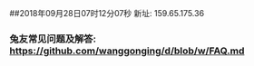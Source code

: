 ##2018年09月28日07时12分07秒 新址: 159.65.175.36
### 兔友常见问题及解答: https://github.com/wanggonging/d/blob/w/FAQ.md

